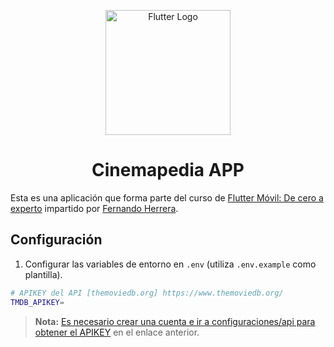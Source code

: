  <p align="center">
  <a href="https://flutter.dev/" target="blank"><img src="https://storage.googleapis.com/cms-storage-bucket/ec64036b4eacc9f3fd73.svg" width="200" alt="Flutter Logo" /></a>
</p>

 <h1 align="center">Cinemapedia APP</h1>

 Esta es una aplicación que forma parte del curso de [Flutter Móvil: De cero a experto](https://cursos.devtalles.com/courses/flutter-movil-cero-a-experto "Flutter Móvil: De cero a experto DEVTALLES") impartido por 
 [Fernando Herrera](https://github.com/Klerith "Visualizar perfil en Github").

## Configuración
1. Configurar las variables de entorno en ```.env``` (utiliza ```.env.example``` como plantilla).
```bash
# APIKEY del API [themoviedb.org] https://www.themoviedb.org/
TMDB_APIKEY=
```

>**Nota:** [Es necesario crear una cuenta e ir a configuraciones/api para obtener el APIKEY](https://www.themoviedb.org/settings/api "themoviedb.org settings/api") en el enlace anterior.
